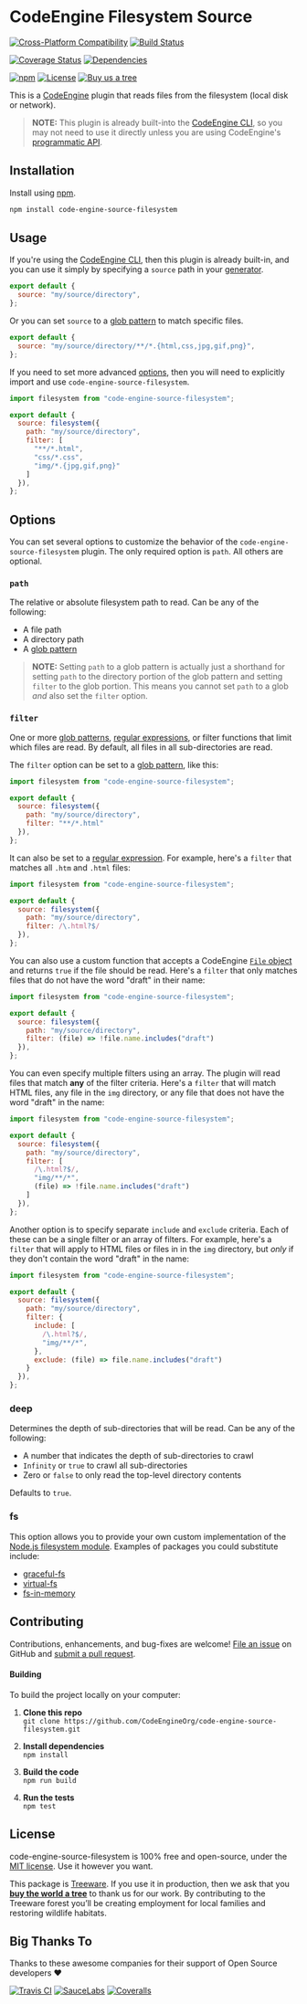 CodeEngine Filesystem Source
======================================

[![Cross-Platform Compatibility](https://engine.codes/img/badges/os-badges.svg)](https://github.com/CodeEngineOrg/code-engine-source-filesystem/blob/master/.github/workflows/CI-CD.yaml)
[![Build Status](https://github.com/CodeEngineOrg/code-engine-source-filesystem/workflows/CI-CD/badge.svg)](https://github.com/CodeEngineOrg/code-engine-source-filesystem/blob/master/.github/workflows/CI-CD.yaml)

[![Coverage Status](https://coveralls.io/repos/github/CodeEngineOrg/code-engine-source-filesystem/badge.svg?branch=master)](https://coveralls.io/github/CodeEngineOrg/code-engine-source-filesystem)
[![Dependencies](https://david-dm.org/CodeEngineOrg/code-engine-source-filesystem.svg)](https://david-dm.org/CodeEngineOrg/code-engine-source-filesystem)

[![npm](https://img.shields.io/npm/v/code-engine-source-filesystem.svg)](https://www.npmjs.com/package/code-engine-source-filesystem)
[![License](https://img.shields.io/npm/l/code-engine-source-filesystem.svg)](LICENSE)
[![Buy us a tree](https://img.shields.io/badge/Treeware-%F0%9F%8C%B3-lightgreen)](https://plant.treeware.earth/CodeEngineOrg/code-engine-source-filesystem)



This is a [CodeEngine](https://engine.codes/) plugin that reads files from the filesystem (local disk or network).

> **NOTE:** This plugin is already built-into the [CodeEngine CLI](https://github.com/CodeEngineOrg/code-engine/wiki/Command-Line-Interface), so you may not need to use it directly unless you are using CodeEngine's [programmatic API](https://github.com/CodeEngineOrg/code-engine/wiki/Programmatic-API).



Installation
-------------------------------
Install using [npm](https://docs.npmjs.com/about-npm/).

```bash
npm install code-engine-source-filesystem
```



Usage
-------------------------------
If you're using the [CodeEngine CLI](https://github.com/CodeEngineOrg/code-engine/wiki/Command-Line-Interface), then this plugin is already built-in, and you can use it simply by specifying a `source` path in your [generator](https://github.com/CodeEngineOrg/code-engine/wiki/Creating-a-Generator).

```javascript
export default {
  source: "my/source/directory",
};
```

Or you can set `source` to a [glob pattern](https://github.com/sindresorhus/globby#globbing-patterns) to match specific files.

```javascript
export default {
  source: "my/source/directory/**/*.{html,css,jpg,gif,png}",
};
```

If you need to set more advanced [options](#options), then you will need to explicitly import and use `code-engine-source-filesystem`.

```javascript
import filesystem from "code-engine-source-filesystem";

export default {
  source: filesystem({
    path: "my/source/directory",
    filter: [
      "**/*.html",
      "css/*.css",
      "img/*.{jpg,gif,png}"
    ]
  }),
};
```



Options
-------------------------------
You can set several options to customize the behavior of the `code-engine-source-filesystem` plugin. The only required option is `path`. All others are optional.

### `path`
The relative or absolute filesystem path to read. Can be any of the following:

  - A file path
  - A directory path
  - A [glob pattern](https://github.com/sindresorhus/globby#globbing-patterns)

> **NOTE:** Setting `path` to a glob pattern is actually just a shorthand for setting `path` to the directory portion of the glob pattern and setting `filter` to the glob portion. This means you cannot set `path` to a glob _and_ also set the `filter` option.


### `filter`
One or more [glob patterns](https://github.com/sindresorhus/globby#globbing-patterns), [regular expressions](https://developer.mozilla.org/en-US/docs/Web/JavaScript/Guide/Regular_Expressions), or filter functions that limit which files are read. By default, all files in all sub-directories are read.

The `filter` option can be set to a [glob pattern](https://github.com/sindresorhus/globby#globbing-patterns), like this:

```javascript
import filesystem from "code-engine-source-filesystem";

export default {
  source: filesystem({
    path: "my/source/directory",
    filter: "**/*.html"
  }),
};
```


It can also be set to a [regular expression](https://developer.mozilla.org/en-US/docs/Web/JavaScript/Guide/Regular_Expressions). For example, here's a `filter` that matches all `.htm` and `.html` files:

```javascript
import filesystem from "code-engine-source-filesystem";

export default {
  source: filesystem({
    path: "my/source/directory",
    filter: /\.html?$/
  }),
};
```

You can also use a custom function that accepts a CodeEngine [`File` object](https://github.com/CodeEngineOrg/code-engine/wiki/Files) and returns `true` if the file should be read.  Here's a `filter` that only matches files that do not have the word "draft" in their name:

```javascript
import filesystem from "code-engine-source-filesystem";

export default {
  source: filesystem({
    path: "my/source/directory",
    filter: (file) => !file.name.includes("draft")
  }),
};
```

You can even specify multiple filters using an array. The plugin will read files that match **any** of the filter criteria. Here's a `filter` that will match HTML files, any file in the `img` directory, or any file that does not have the word "draft" in the name:

```javascript
import filesystem from "code-engine-source-filesystem";

export default {
  source: filesystem({
    path: "my/source/directory",
    filter: [
      /\.html?$/,
      "img/**/*",
      (file) => !file.name.includes("draft")
    ]
  }),
};
```

Another option is to specify separate `include` and `exclude` criteria. Each of these can be a single filter or an array of filters. For example, here's a `filter` that will apply to HTML files or files in in the `img` directory, but _only_ if they don't contain the word "draft" in the name:

```javascript
import filesystem from "code-engine-source-filesystem";

export default {
  source: filesystem({
    path: "my/source/directory",
    filter: {
      include: [
        /\.html?$/,
        "img/**/*",
      },
      exclude: (file) => file.name.includes("draft")
    }
  }),
};
```

### deep
Determines the depth of sub-directories that will be read. Can be any of the following:

  - A number that indicates the depth of sub-directories to crawl
  - `Infinity` or `true` to crawl all sub-directories
  - Zero or `false` to only read the top-level directory contents

Defaults to `true`.


### fs
This option allows you to provide your own custom implementation of the [Node.js filesystem module](https://nodejs.org/api/fs.html). Examples of packages you could substitute include:

  - [graceful-fs](https://www.npmjs.com/package/graceful-fs)
  - [virtual-fs](https://www.npmjs.com/package/virtualfs)
  - [fs-in-memory](https://www.npmjs.com/package/fs-in-memory)



Contributing
--------------------------
Contributions, enhancements, and bug-fixes are welcome!  [File an issue](https://github.com/CodeEngineOrg/code-engine-source-filesystem/issues) on GitHub and [submit a pull request](https://github.com/CodeEngineOrg/code-engine-source-filesystem/pulls).

#### Building
To build the project locally on your computer:

1. __Clone this repo__<br>
`git clone https://github.com/CodeEngineOrg/code-engine-source-filesystem.git`

2. __Install dependencies__<br>
`npm install`

3. __Build the code__<br>
`npm run build`

4. __Run the tests__<br>
`npm test`



License
--------------------------
code-engine-source-filesystem is 100% free and open-source, under the [MIT license](LICENSE). Use it however you want.

This package is [Treeware](http://treeware.earth). If you use it in production, then we ask that you [**buy the world a tree**](https://plant.treeware.earth/CodeEngineOrg/code-engine-source-filesystem) to thank us for our work. By contributing to the Treeware forest you’ll be creating employment for local families and restoring wildlife habitats.



Big Thanks To
--------------------------
Thanks to these awesome companies for their support of Open Source developers ❤

[![Travis CI](https://engine.codes/img/badges/travis-ci.svg)](https://travis-ci.com)
[![SauceLabs](https://engine.codes/img/badges/sauce-labs.svg)](https://saucelabs.com)
[![Coveralls](https://engine.codes/img/badges/coveralls.svg)](https://coveralls.io)
